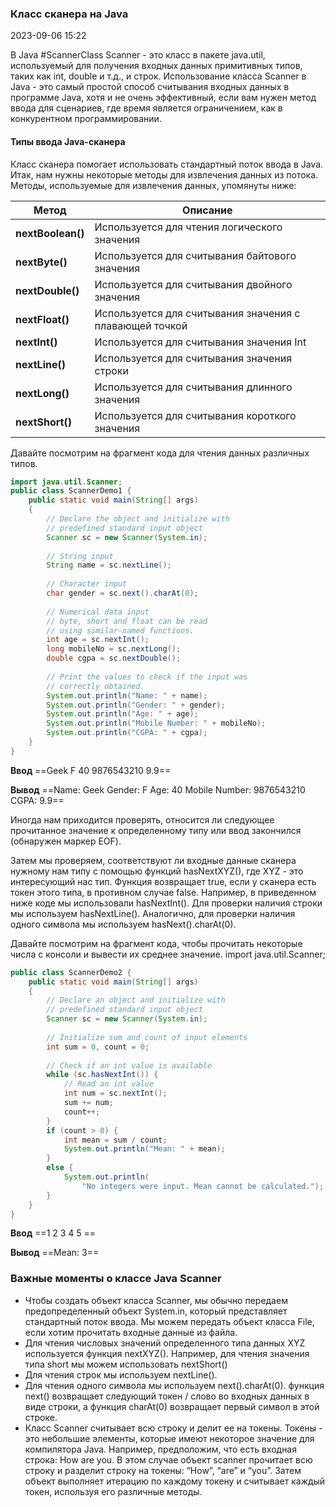 ### Класс сканера на Java ###

2023-09-06 15:22

В Java #ScannerClass Scanner - это класс в пакете java.util, используемый для получения входных данных примитивных типов, таких как int, double и т.д., и строк. Использование класса Scanner в Java - это самый простой способ считывания входных данных в программе Java, хотя и не очень эффективный, если вам нужен метод ввода для сценариев, где время является ограничением, как в конкурентном программировании.
#### Типы ввода Java-сканера ####

Класс сканера помогает использовать стандартный поток ввода в Java. Итак, нам нужны некоторые методы для извлечения данных из потока. Методы, используемые для извлечения данных, упомянуты ниже:

|Метод|Описание|
|---|---|
|**nextBoolean()**|Используется для чтения логического значения|
|**nextByte()**|Используется для считывания байтового значения|
|**nextDouble()**|Используется для считывания двойного значения|
|**nextFloat()**|Используется для считывания значения с плавающей точкой|
|**nextInt()**|Используется для считывания значения Int|
|**nextLine()**|Используется для считывания значения строки|
|**nextLong()**|Используется для считывания длинного значения|
|**nextShort()**|Используется для считывания короткого значения|

Давайте посмотрим на фрагмент кода для чтения данных различных типов.
```java
import java.util.Scanner;
public class ScannerDemo1 {
    public static void main(String[] args)
    {
        // Declare the object and initialize with
        // predefined standard input object
        Scanner sc = new Scanner(System.in);
 
        // String input
        String name = sc.nextLine();
 
        // Character input
        char gender = sc.next().charAt(0);
 
        // Numerical data input
        // byte, short and float can be read
        // using similar-named functions.
        int age = sc.nextInt();
        long mobileNo = sc.nextLong();
        double cgpa = sc.nextDouble();
 
        // Print the values to check if the input was
        // correctly obtained.
        System.out.println("Name: " + name);
        System.out.println("Gender: " + gender);
        System.out.println("Age: " + age);
        System.out.println("Mobile Number: " + mobileNo);
        System.out.println("CGPA: " + cgpa);
    }
}
```
**Ввод**
==Geek
F
40
9876543210
9.9==

**Вывод**
==Name: Geek
Gender: F
Age: 40
Mobile Number: 9876543210
CGPA: 9.9==

Иногда нам приходится проверять, относится ли следующее прочитанное значение к определенному типу или ввод закончился (обнаружен маркер EOF).

Затем мы проверяем, соответствуют ли входные данные сканера нужному нам типу с помощью функций hasNextXYZ(), где XYZ - это интересующий нас тип. Функция возвращает true, если у сканера есть токен этого типа, в противном случае false. Например, в приведенном ниже коде мы использовали hasNextInt(). Для проверки наличия строки мы используем hasNextLine(). Аналогично, для проверки наличия одного символа мы используем hasNext().charAt(0).

Давайте посмотрим на фрагмент кода, чтобы прочитать некоторые числа с консоли и вывести их среднее значение.
import java.util.Scanner;
``` java
public class ScannerDemo2 {
    public static void main(String[] args)
    {
        // Declare an object and initialize with
        // predefined standard input object
        Scanner sc = new Scanner(System.in);
 
        // Initialize sum and count of input elements
        int sum = 0, count = 0;
 
        // Check if an int value is available
        while (sc.hasNextInt()) {
            // Read an int value
            int num = sc.nextInt();
            sum += num;
            count++;
        }
        if (count > 0) {
            int mean = sum / count;
            System.out.println("Mean: " + mean);
        }
        else {
            System.out.println(
                "No integers were input. Mean cannot be calculated.");
        }
    }
}
```
**Ввод**
==1 2 3 4 5 ==

**Вывод**
==Mean: 3==
### Важные моменты о классе Java Scanner

- Чтобы создать объект класса Scanner, мы обычно передаем предопределенный объект System.in, который представляет стандартный поток ввода. Мы можем передать объект класса File, если хотим прочитать входные данные из файла.
- Для чтения числовых значений определенного типа данных XYZ используется функция nextXYZ(). Например, для чтения значения типа short мы можем использовать nextShort()
- Для чтения строк мы используем nextLine().
- Для чтения одного символа мы используем next().charAt(0). функция next() возвращает следующий токен / слово во входных данных в виде строки, а функция charAt(0) возвращает первый символ в этой строке.
- Класс Scanner считывает всю строку и делит ее на токены. Токены - это небольшие элементы, которые имеют некоторое значение для компилятора Java. Например, предположим, что есть входная строка: How are you.  В этом случае объект scanner прочитает всю строку и разделит строку на токены: “How”, “are” и “you”. Затем объект выполняет итерацию по каждому токену и считывает каждый токен, используя его различные методы.